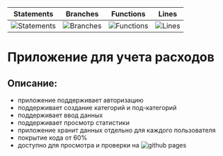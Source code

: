 | Statements                                                                 | Branches                                                            | Functions                                                                | Lines                                                            |
| -------------------------------------------------------------------------- | ------------------------------------------------------------------- | ------------------------------------------------------------------------ | ---------------------------------------------------------------- |
| ![Statements](https://img.shields.io/badge/statements-85.73%25-yellow.svg) | ![Branches](https://img.shields.io/badge/branches-79.22%25-red.svg) | ![Functions](https://img.shields.io/badge/functions-85.29%25-yellow.svg) | ![Lines](https://img.shields.io/badge/lines-85.73%25-yellow.svg) |

# Приложение для учета расходов

## Описание:

- приложение поддерживает авторизацию
- поддерживает создание категорий и под-категорий
- поддерживает ввод данных
- поддерживает просмотр статистики
- приложение хранит данных отдельно для каждого пользователя
- покрытие кода от 60%
- доступно для просмотра и проверки на ![github pages](https://paulmartynov.github.io/Expense-tracking-app/)
